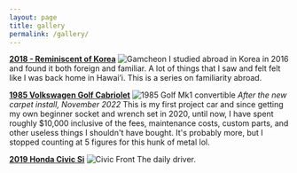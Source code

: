```yaml
---
layout: page
title: gallery
permalink: /gallery/
---
```


**[2018 - Reminiscent of Korea](https://www.sudoyashi.com/collection-reminiscentofkorea/)**
![Gamcheon](https://www.sudoyashi.com/assets/img/collections/2018-reminiscentofkorea/Reminiscent_of_Korea14-20.jpg)
I studied abroad in Korea in 2016 and found it both foreign and familiar. A lot of things that I saw and felt felt like I was back home in Hawai’i. This is a series on familiarity abroad.

**[1985 Volkswagen Golf Cabriolet](https://www.sudoyashi.com/collection-dacabby)**
![1985 Golf Mk1 convertible](https://www.sudoyashi.com/assets/img/driveway1.jpg) *After the new carpet install, November 2022*
This is my first project car and since getting my own beginner socket and wrench set in 2020, until now, I have spent roughly $10,000 inclusive of the fees, maintenance costs, custom parts, and other useless things I shouldn't have bought. It's probably more, but I stopped counting at 5 figures for this hunk  of metal lol.

**[2019 Honda Civic Si](https://www.sudoyashi.com/collection-civicsi)**
![Civic Front](https://www.sudoyashi.com/assets/img/pages/cars/civic-full.jpg)
The daily driver.
